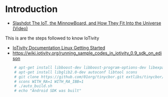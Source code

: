 Introduction
==

- [Slashdot The IoT, the MinnowBoard, and How They Fit Into the Universe (Video)](https://hardware.slashdot.org/story/15/08/24/1856256/the-iot-the-minnowboard-and-how-they-fit-into-the-universe-video)


This is are the steps followed to know IoTivity

- [IoTivity Documentation Linux Getting Started](https://www.iotivity.org/documentation/linux/getting-started)
- https://wiki.iotivity.org/running_sample_codes_in_iotivity_0.9_sdk_on_edison

```sh
    # apt-get install libboost-dev libboost-program-options-dev libexpat1-dev libboost-thread-dev uuid-dev libssl-dev
    # apt-get install libglib2.0-dev autoconf libtool scons
    # git clone https://github.com/01org/tinycbor.git extlibs/tinycbor/tinycbor
    # scons WITH_RA=1 WITH_RA_IBB=1
    # ./auto_build.sh
    # echo "Android SDK was built"
 ```